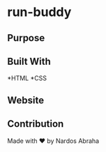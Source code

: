 # run-buddy

## Purpose

## Built With
*HTML
*CSS

## Website

## Contribution
Made with ❤️ by Nardos Abraha
